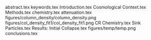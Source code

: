 abstract.tex
keywords.tex
Introduction.tex
Cosmological Context.tex
Methods.tex
chemistry.tex
attenuation.tex
figures/column_density/column_density.png
figures/col_density_fit1/col_density_fit1.png
CR Chemistry.tex
Sink Particles.tex
Results: Initial Collapse.tex
figures/temp/temp.png
conclusions.tex
